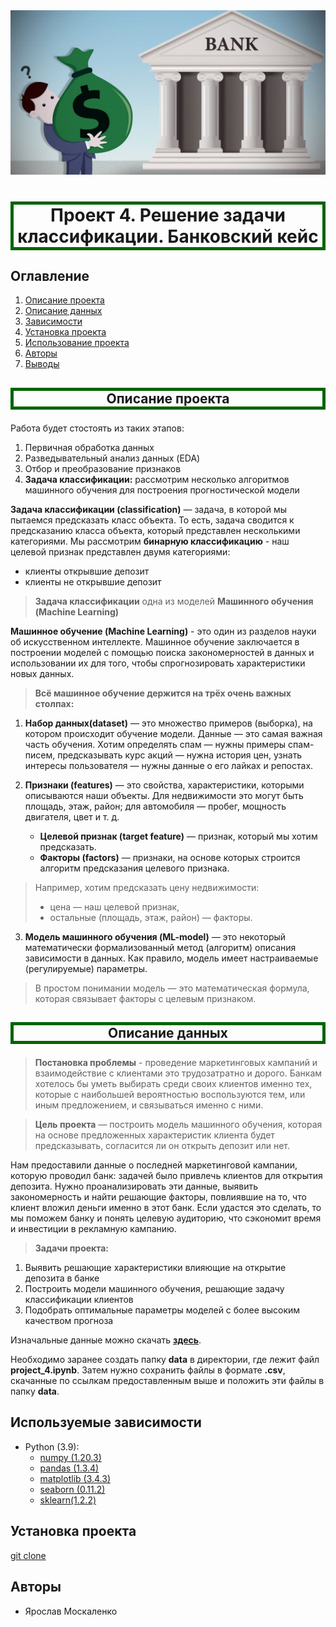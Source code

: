 <center> <img src=data/deposit.jpg> </center>


# <p style="border:5px solid DarkGreen;text-align:center;font-size:100%;">Проект 4. Решение задачи классификации. Банковский кейс </p>
<div class="alert alert-primary" role="alert">

##  Оглавление
1. [Описание проекта](#Описание-проекта)
2. [Описание данных](#Описание-данных)
3. [Зависимости](#Зависимости)
4. [Установка проекта](#Установка-проекта)
5. [Использование проекта](#Использование-проекта)
6. [Авторы](#Авторы)
7. [Выводы](Использование-проекта)

## <p style="border:5px solid DarkGreen;text-align:center;font-size:100%;">Описание проекта</p>
<div class="alert alert-primary" role="alert">

Работа будет стостоять из таких этапов: 
1. Первичная обработка данных
2. Разведывательный анализ данных (EDA) 
3. Отбор и преобразование признаков
4. **Задача классификации:** рассмотрим несколько алгоритмов машинного обучения для построения прогностической модели

**Задача классификации (classification)** — задача, в которой мы пытаемся предсказать класс объекта. То есть, задача сводится к предсказанию класса объекта, который представлен несколькими категориями. Мы рассмотрим **бинарную классификацию** - наш целевой признак представлен двумя категориями:
* клиенты открывшие депозит
* клиенты не открывшие депозит

> **Задача классификации** одна из моделей  **Машинного обучения (Machine Learning)**

**Машинное обучение (Machine Learning)** - это один из разделов науки об искусственном интеллекте. Машинное обучение заключается в построении моделей с помощью поиска закономерностей в данных и использовании их для того, чтобы спрогнозировать характеристики новых данных.

> **Всё машинное обучение держится на трёх очень важных столпах:**
1. **Набор данных(dataset)** — это множество примеров (выборка), на котором происходит обучение модели. Данные — это самая важная часть обучения. Хотим определять спам — нужны примеры спам-писем, предсказывать курс акций — нужна история цен, узнать интересы пользователя — нужны данные о его лайках и репостах.

2. **Признаки (features)** — это свойства, характеристики, которыми описываются наши объекты. Для недвижимости это могут быть площадь, этаж, район; для автомобиля — пробег, мощность двигателя, цвет и т. д. 
    
    * **Целевой признак (target feature)** — признак, который мы хотим предсказать. 
    * **Факторы (factors)** — признаки, на основе которых строится алгоритм предсказания целевого признака.

> Например, хотим предсказать цену недвижимости:
> * цена — наш целевой признак, 
> * остальные (площадь, этаж, район) — факторы.

3. **Модель машинного обучения (ML-model)** — это некоторый математически формализованный метод (алгоритм) описания зависимости в данных. Как правило, модель имеет настраиваемые (регулируемые) параметры. 

>В простом понимании модель — это математическая формула, которая связывает факторы с целевым признаком.

## <p style="border:5px solid DarkGreen;text-align:center;font-size:100%;">Описание данных</p>
<div class="alert alert-primary" role="alert">

> **Постановка проблемы** - проведение маркетинговых кампаний и взаимодействие с клиентами это трудозатратно и дорого. Банкам хотелось бы уметь выбирать среди своих клиентов именно тех, которые с наибольшей вероятностью воспользуются тем, или иным предложением, и связываться именно с ними. 



> **Цель проекта** — построить модель машинного обучения, которая на основе предложенных характеристик клиента будет предсказывать, согласится ли он открыть депозит или нет. 

Нам предоставили данные о последней маркетинговой кампании, которую проводил банк: задачей было привлечь клиентов для открытия депозита. Нужно проанализировать эти данные, выявить закономерность и найти решающие факторы, повлиявшие на то, что клиент вложил деньги именно в этот банк. Если удастся это сделать, то мы поможем банку и понять целевую аудиторию, что сэкономит время и инвестиции в рекламную кампанию.

    
> **Задачи проекта:** 
1. Выявить решающие характеристики влияющие на открытие депозита в банке
2. Построить модели машинного обучения, решающие задачу классификации клиентов
3. Подобрать оптимальные параметры моделей с более высоким качеством прогноза 


Изначальные данные можно скачать **[здесь](https://drive.google.com/file/d/1zY2kQF10QQn8UpPc99l9Hjkd9BfpyNy6/view?usp=sharing)**.


Необходимо заранее создать папку **data** в директории, где лежит файл **project_4.ipynb**. Затем нужно сохранить файлы в формате **.csv**, скачанные по ссылкам предоставленным выше и положить эти файлы в папку **data**.

## Используемые зависимости
* Python (3.9):
    * [numpy (1.20.3)](https://numpy.org)
    * [pandas (1.3.4)](https://pandas.pydata.org)
    * [matplotlib (3.4.3)](https://matplotlib.org)
    * [seaborn (0.11.2)](https://seaborn.pydata.org)
    * [sklearn(1.2.2)](https://scikit-learn.org/stable/)

## Установка проекта

[git clone](https://github.com/galleydata/Classification-model.git)

## Авторы

* Ярослав Москаленко    

































